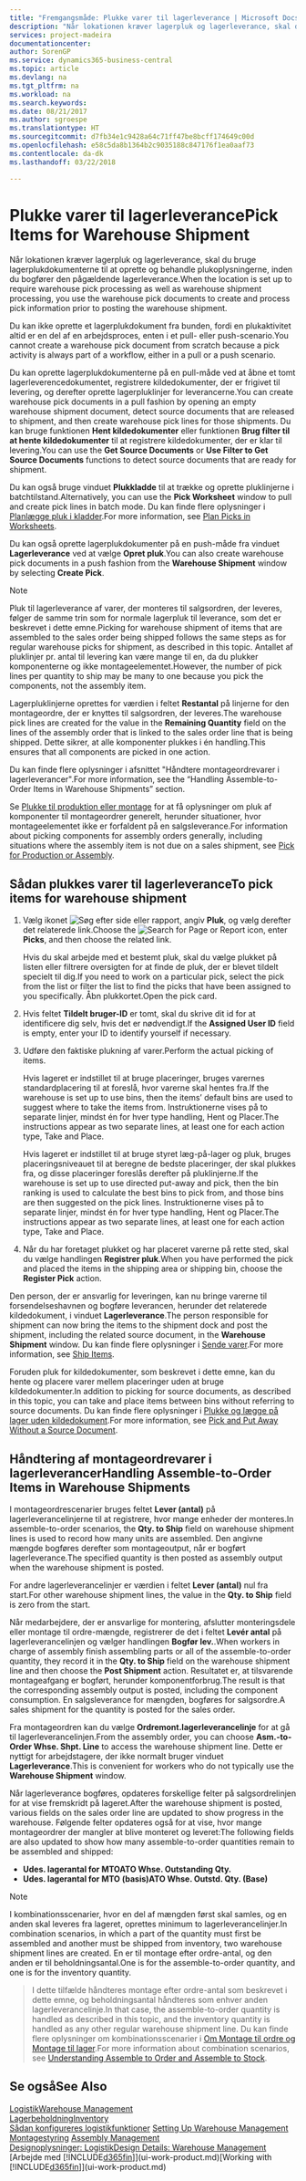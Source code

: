 ```yaml
---
title: "Fremgangsmåde: Plukke varer til lagerleverance | Microsoft Docs"
description: "Når lokationen kræver lagerpluk og lagerleverance, skal du bruge lagerplukdokumenterne til at oprette og behandle plukoplysningerne, inden du bogfører den pågældende lagerleverance."
services: project-madeira
documentationcenter: 
author: SorenGP
ms.service: dynamics365-business-central
ms.topic: article
ms.devlang: na
ms.tgt_pltfrm: na
ms.workload: na
ms.search.keywords: 
ms.date: 08/21/2017
ms.author: sgroespe
ms.translationtype: HT
ms.sourcegitcommit: d7fb34e1c9428a64c71ff47be8bcff174649c00d
ms.openlocfilehash: e58c5da8b1364b2c9035188c847176f1ea0aaf73
ms.contentlocale: da-dk
ms.lasthandoff: 03/22/2018

---
```

# <a name="pick-items-for-warehouse-shipment"></a><span data-ttu-id="86114-103">Plukke varer til lagerleverance</span><span class="sxs-lookup"><span data-stu-id="86114-103">Pick Items for Warehouse Shipment</span></span>
<span data-ttu-id="86114-104">Når lokationen kræver lagerpluk og lagerleverance, skal du bruge lagerplukdokumenterne til at oprette og behandle plukoplysningerne, inden du bogfører den pågældende lagerleverance.</span><span class="sxs-lookup"><span data-stu-id="86114-104">When the location is set up to require warehouse pick processing as well as warehouse shipment processing, you use the warehouse pick documents to create and process pick information prior to posting the warehouse shipment.</span></span>  

<span data-ttu-id="86114-105">Du kan ikke oprette et lagerplukdokument fra bunden, fordi en plukaktivitet altid er en del af en arbejdsproces, enten i et pull- eller push-scenario.</span><span class="sxs-lookup"><span data-stu-id="86114-105">You cannot create a warehouse pick document from scratch because a pick activity is always part of a workflow, either in a pull or a push scenario.</span></span>  

<span data-ttu-id="86114-106">Du kan oprette lagerplukdokumenterne på en pull-måde ved at åbne et tomt lagerleverencedokumentet, registrere kildedokumenter, der er frigivet til levering, og derefter oprette lagerpluklinjer for leverancerne.</span><span class="sxs-lookup"><span data-stu-id="86114-106">You can create warehouse pick documents in a pull fashion by opening an empty warehouse shipment document, detect source documents that are released to shipment, and then create warehouse pick lines for those shipments.</span></span> <span data-ttu-id="86114-107">Du kan bruge funktionen **Hent kildedokumenter** eller funktionen **Brug filter til at hente kildedokumenter** til at registrere kildedokumenter, der er klar til levering.</span><span class="sxs-lookup"><span data-stu-id="86114-107">You can use the **Get Source Documents** or **Use Filter to Get Source Documents** functions to detect source documents that are ready for shipment.</span></span>

<span data-ttu-id="86114-108">Du kan også bruge vinduet **Plukkladde** til at trække og oprette pluklinjerne i batchtilstand.</span><span class="sxs-lookup"><span data-stu-id="86114-108">Alternatively, you can use the **Pick Worksheet** window to pull and create pick lines in batch mode.</span></span> <span data-ttu-id="86114-109">Du kan finde flere oplysninger i [Planlægge pluk i kladder](warehouse-how-to-plan-picks-in-worksheets.md).</span><span class="sxs-lookup"><span data-stu-id="86114-109">For more information, see [Plan Picks in Worksheets](warehouse-how-to-plan-picks-in-worksheets.md).</span></span>  

<span data-ttu-id="86114-110">Du kan også oprette lagerplukdokumenter på en push-måde fra vinduet **Lagerleverance** ved at vælge **Opret pluk**.</span><span class="sxs-lookup"><span data-stu-id="86114-110">You can also create warehouse pick documents in a push fashion from the **Warehouse Shipment** window by selecting **Create Pick**.</span></span>  

> [!NOTE]  
>  <span data-ttu-id="86114-111">Pluk til lagerleverance af varer, der monteres til salgsordren, der leveres, følger de samme trin som for normale lagerpluk til leverance, som det er beskrevet i dette emne.</span><span class="sxs-lookup"><span data-stu-id="86114-111">Picking for warehouse shipment of items that are assembled to the sales order being shipped follows the same steps as for regular warehouse picks for shipment, as described in this topic.</span></span> <span data-ttu-id="86114-112">Antallet af pluklinjer pr. antal til levering kan være mange til en, da du plukker komponenterne og ikke montageelementet.</span><span class="sxs-lookup"><span data-stu-id="86114-112">However, the number of pick lines per quantity to ship may be many to one because you pick the components, not the assembly item.</span></span>  
>   
>  <span data-ttu-id="86114-113">Lagerpluklinjerne oprettes for værdien i feltet **Restantal** på linjerne for den montageordre, der er knyttes til salgsordren, der leveres.</span><span class="sxs-lookup"><span data-stu-id="86114-113">The warehouse pick lines are created for the value in the **Remaining Quantity** field on the lines of the assembly order that is linked to the sales order line that is being shipped.</span></span> <span data-ttu-id="86114-114">Dette sikrer, at alle komponenter plukkes i én handling.</span><span class="sxs-lookup"><span data-stu-id="86114-114">This ensures that all components are picked in one action.</span></span>  
>   
>  <span data-ttu-id="86114-115">Du kan finde flere oplysninger i afsnittet "Håndtere montageordrevarer i lagerleverancer".</span><span class="sxs-lookup"><span data-stu-id="86114-115">For more information, see the “Handling Assemble-to-Order Items in Warehouse Shipments” section.</span></span>  
>   
>  <span data-ttu-id="86114-116">Se [Plukke til produktion eller montage](warehouse-how-to-pick-for-production.md) for at få oplysninger om pluk af komponenter til montageordrer generelt, herunder situationer, hvor montageelementet ikke er forfaldent på en salgsleverance.</span><span class="sxs-lookup"><span data-stu-id="86114-116">For information about picking components for assembly orders generally, including situations where the assembly item is not due on a sales shipment, see [Pick for Production or Assembly](warehouse-how-to-pick-for-production.md).</span></span>  

## <a name="to-pick-items-for-warehouse-shipment"></a><span data-ttu-id="86114-117">Sådan plukkes varer til lagerleverance</span><span class="sxs-lookup"><span data-stu-id="86114-117">To pick items for warehouse shipment</span></span>  
1.  <span data-ttu-id="86114-118">Vælg ikonet ![Søg efter side eller rapport](media/ui-search/search_small.png "Ikonet Søg efter side eller rapport"), angiv **Pluk**, og vælg derefter det relaterede link.</span><span class="sxs-lookup"><span data-stu-id="86114-118">Choose the ![Search for Page or Report](media/ui-search/search_small.png "Search for Page or Report icon") icon, enter **Picks**, and then choose the related link.</span></span>  

    <span data-ttu-id="86114-119">Hvis du skal arbejde med et bestemt pluk, skal du vælge plukket på listen eller filtrere oversigten for at finde de pluk, der er blevet tildelt specielt til dig.</span><span class="sxs-lookup"><span data-stu-id="86114-119">If you need to work on a particular pick, select the pick from the list or filter the list to find the picks that have been assigned to you specifically.</span></span> <span data-ttu-id="86114-120">Åbn plukkortet.</span><span class="sxs-lookup"><span data-stu-id="86114-120">Open the pick card.</span></span>  
2.  <span data-ttu-id="86114-121">Hvis feltet **Tildelt bruger-ID** er tomt, skal du skrive dit id for at identificere dig selv, hvis det er nødvendigt.</span><span class="sxs-lookup"><span data-stu-id="86114-121">If the **Assigned User ID** field is empty, enter your ID to identify yourself if necessary.</span></span>  
3.  <span data-ttu-id="86114-122">Udføre den faktiske plukning af varer.</span><span class="sxs-lookup"><span data-stu-id="86114-122">Perform the actual picking of items.</span></span>  

    <span data-ttu-id="86114-123">Hvis lageret er indstillet til at bruge placeringer, bruges varernes standardplacering til at foreslå, hvor varerne skal hentes fra.</span><span class="sxs-lookup"><span data-stu-id="86114-123">If the warehouse is set up to use bins, then the items’ default bins are used to suggest where to take the items from.</span></span> <span data-ttu-id="86114-124">Instruktionerne vises på to separate linjer, mindst én for hver type handling, Hent og Placer.</span><span class="sxs-lookup"><span data-stu-id="86114-124">The instructions appear as two separate lines, at least one for each action type, Take and Place.</span></span>  

    <span data-ttu-id="86114-125">Hvis lageret er indstillet til at bruge styret læg-på-lager og pluk, bruges placeringsniveauet til at beregne de bedste placeringer, der skal plukkes fra, og disse placeringer foreslås derefter på pluklinjerne.</span><span class="sxs-lookup"><span data-stu-id="86114-125">If the warehouse is set up to use directed put-away and pick, then the bin ranking is used to calculate the best bins to pick from, and those bins are then suggested on the pick lines.</span></span> <span data-ttu-id="86114-126">Instruktionerne vises på to separate linjer, mindst én for hver type handling, Hent og Placer.</span><span class="sxs-lookup"><span data-stu-id="86114-126">The instructions appear as two separate lines, at least one for each action type, Take and Place.</span></span>  

4.  <span data-ttu-id="86114-127">Når du har foretaget plukket og har placeret varerne på rette sted, skal du vælge handlingen **Registrer pluk**.</span><span class="sxs-lookup"><span data-stu-id="86114-127">When you have performed the pick and placed the items in the shipping area or shipping bin, choose the **Register Pick** action.</span></span>  

<span data-ttu-id="86114-128">Den person, der er ansvarlig for leveringen, kan nu bringe varerne til forsendelseshavnen og bogføre leverancen, herunder det relaterede kildedokument, i vinduet **Lagerleverance**.</span><span class="sxs-lookup"><span data-stu-id="86114-128">The person responsible for shipment can now bring the items to the shipment dock and post the shipment, including the related source document, in the **Warehouse Shipment** window.</span></span> <span data-ttu-id="86114-129">Du kan finde flere oplysninger i [Sende varer](warehouse-how-ship-items.md).</span><span class="sxs-lookup"><span data-stu-id="86114-129">For more information, see [Ship Items](warehouse-how-ship-items.md).</span></span>   

<span data-ttu-id="86114-130">Foruden pluk for kildedokumenter, som beskrevet i dette emne, kan du hente og placere varer mellem placeringer uden at bruge kildedokumenter.</span><span class="sxs-lookup"><span data-stu-id="86114-130">In addition to picking for source documents, as described in this topic, you can take and place items between bins without referring to source documents.</span></span> <span data-ttu-id="86114-131">Du kan finde flere oplysninger i [Plukke og lægge på lager uden kildedokument](warehouse-how-to-create-put-aways-from-internal-put-aways.md).</span><span class="sxs-lookup"><span data-stu-id="86114-131">For more information, see [Pick and Put Away Without a Source Document](warehouse-how-to-create-put-aways-from-internal-put-aways.md).</span></span>  

## <a name="handling-assemble-to-order-items-in-warehouse-shipments"></a><span data-ttu-id="86114-132">Håndtering af montageordrevarer i lagerleverancer</span><span class="sxs-lookup"><span data-stu-id="86114-132">Handling Assemble-to-Order Items in Warehouse Shipments</span></span>
<span data-ttu-id="86114-133">I montageordrescenarier bruges feltet **Lever (antal)** på lagerleverancelinjerne til at registrere, hvor mange enheder der monteres.</span><span class="sxs-lookup"><span data-stu-id="86114-133">In assemble-to-order scenarios, the **Qty. to Ship** field on warehouse shipment lines is used to record how many units are assembled.</span></span> <span data-ttu-id="86114-134">Den angivne mængde bogføres derefter som montageoutput, når er bogført lagerleverance.</span><span class="sxs-lookup"><span data-stu-id="86114-134">The specified quantity is then posted as assembly output when the warehouse shipment is posted.</span></span>

<span data-ttu-id="86114-135">For andre lagerleverancelinjer er værdien i feltet **Lever (antal)** nul fra start.</span><span class="sxs-lookup"><span data-stu-id="86114-135">For other warehouse shipment lines, the value in the **Qty. to Ship** field is zero from the start.</span></span>

<span data-ttu-id="86114-136">Når medarbejdere, der er ansvarlige for montering, afslutter monteringsdele eller montage til ordre-mængde, registrerer de det i feltet **Levér antal** på lagerleverancelinjen og vælger handlingen **Bogfør lev.**.</span><span class="sxs-lookup"><span data-stu-id="86114-136">When workers in charge of assembly finish assembling parts or all of the assemble-to-order quantity, they record it in the **Qty. to Ship** field on the warehouse shipment line and then choose the **Post Shipment** action.</span></span> <span data-ttu-id="86114-137">Resultatet er, at tilsvarende montageafgang er bogført, herunder komponentforbrug.</span><span class="sxs-lookup"><span data-stu-id="86114-137">The result is that the corresponding assembly output is posted, including the component consumption.</span></span> <span data-ttu-id="86114-138">En salgsleverance for mængden, bogføres for salgsordre.</span><span class="sxs-lookup"><span data-stu-id="86114-138">A sales shipment for the quantity is posted for the sales order.</span></span>

<span data-ttu-id="86114-139">Fra montageordren kan du vælge **Ordremont.lagerleverancelinje** for at gå til lagerleverancelinjen.</span><span class="sxs-lookup"><span data-stu-id="86114-139">From the assembly order, you can choose **Asm.-to-Order Whse. Shpt. Line** to access the warehouse shipment line.</span></span> <span data-ttu-id="86114-140">Dette er nyttigt for arbejdstagere, der ikke normalt bruger vinduet **Lagerleverance**.</span><span class="sxs-lookup"><span data-stu-id="86114-140">This is convenient for workers who do not typically use the **Warehouse Shipment** window.</span></span>

<span data-ttu-id="86114-141">Når lagerleverance bogføres, opdateres forskellige felter på salgsordrelinjen for at vise fremskridt på lageret.</span><span class="sxs-lookup"><span data-stu-id="86114-141">After the warehouse shipment is posted, various fields on the sales order line are updated to show progress in the warehouse.</span></span> <span data-ttu-id="86114-142">Følgende felter opdateres også for at vise, hvor mange montageordrer der mangler at blive monteret og leveret:</span><span class="sxs-lookup"><span data-stu-id="86114-142">The following fields are also updated to show how many assemble-to-order quantities remain to be assembled and shipped:</span></span>

- <span data-ttu-id="86114-143">**Udes. lagerantal for MTO**</span><span class="sxs-lookup"><span data-stu-id="86114-143">**ATO Whse. Outstanding Qty.**</span></span>
- <span data-ttu-id="86114-144">**Udes. lagerantal for MTO (basis)**</span><span class="sxs-lookup"><span data-stu-id="86114-144">**ATO Whse. Outstd. Qty. (Base)**</span></span>

> [!NOTE]
> <span data-ttu-id="86114-145">I kombinationsscenarier, hvor en del af mængden først skal samles, og en anden skal leveres fra lageret, oprettes minimum to lagerleverancelinjer.</span><span class="sxs-lookup"><span data-stu-id="86114-145">In combination scenarios, in which a part of the quantity must first be assembled and another must be shipped from inventory, two warehouse shipment lines are created.</span></span> <span data-ttu-id="86114-146">En er til montage efter ordre-antal, og den anden er til beholdningsantal.</span><span class="sxs-lookup"><span data-stu-id="86114-146">One is for the assemble-to-order quantity, and one is for the inventory quantity.</span></span>

> <span data-ttu-id="86114-147">I dette tilfælde håndteres montage efter ordre-antal som beskrevet i dette emne, og beholdningsantal håndteres som enhver anden lagerleverancelinje.</span><span class="sxs-lookup"><span data-stu-id="86114-147">In that case, the assemble-to-order quantity is handled as described in this topic, and the inventory quantity is handled as any other regular warehouse shipment line.</span></span> <span data-ttu-id="86114-148">Du kan finde flere oplysninger om kombinationsscenarier i [Om Montage til ordre og Montage til lager](assembly-assemble-to-order-or-assemble-to-stock.md).</span><span class="sxs-lookup"><span data-stu-id="86114-148">For more information about combination scenarios, see [Understanding Assemble to Order and Assemble to Stock](assembly-assemble-to-order-or-assemble-to-stock.md).</span></span>

## <a name="see-also"></a><span data-ttu-id="86114-149">Se også</span><span class="sxs-lookup"><span data-stu-id="86114-149">See Also</span></span>  
[<span data-ttu-id="86114-150">Logistik</span><span class="sxs-lookup"><span data-stu-id="86114-150">Warehouse Management</span></span>](warehouse-manage-warehouse.md)  
[<span data-ttu-id="86114-151">Lagerbeholdning</span><span class="sxs-lookup"><span data-stu-id="86114-151">Inventory</span></span>](inventory-manage-inventory.md)  
<span data-ttu-id="86114-152">[Sådan konfigureres logistikfunktioner](warehouse-setup-warehouse.md)   </span><span class="sxs-lookup"><span data-stu-id="86114-152">[Setting Up Warehouse Management](warehouse-setup-warehouse.md)   </span></span>  
<span data-ttu-id="86114-153">[Montagestyring](assembly-assemble-items.md)  </span><span class="sxs-lookup"><span data-stu-id="86114-153">[Assembly Management](assembly-assemble-items.md)  </span></span>  
[<span data-ttu-id="86114-154">Designoplysninger: Logistik</span><span class="sxs-lookup"><span data-stu-id="86114-154">Design Details: Warehouse Management</span></span>](design-details-warehouse-management.md)  
<span data-ttu-id="86114-155">[Arbejde med [!INCLUDE[d365fin](includes/d365fin_md.md)]](ui-work-product.md)</span><span class="sxs-lookup"><span data-stu-id="86114-155">[Working with [!INCLUDE[d365fin](includes/d365fin_md.md)]](ui-work-product.md)</span></span>

